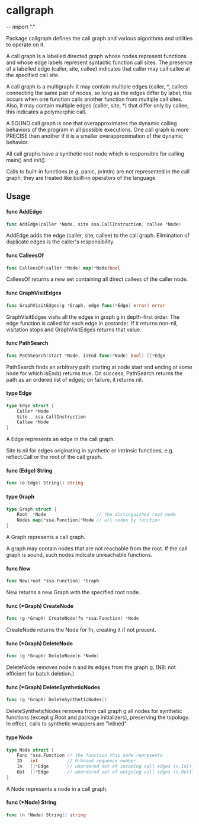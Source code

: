 # callgraph
--
    import "."

Package callgraph defines the call graph and various algorithms and utilities to
operate on it.

A call graph is a labelled directed graph whose nodes represent functions and
whose edge labels represent syntactic function call sites. The presence of a
labelled edge (caller, site, callee) indicates that caller may call callee at
the specified call site.

A call graph is a multigraph: it may contain multiple edges (caller, *, callee)
connecting the same pair of nodes, so long as the edges differ by label; this
occurs when one function calls another function from multiple call sites. Also,
it may contain multiple edges (caller, site, *) that differ only by callee; this
indicates a polymorphic call.

A SOUND call graph is one that overapproximates the dynamic calling behaviors of
the program in all possible executions. One call graph is more PRECISE than
another if it is a smaller overapproximation of the dynamic behavior.

All call graphs have a synthetic root node which is responsible for calling
main() and init().

Calls to built-in functions (e.g. panic, println) are not represented in the
call graph; they are treated like built-in operators of the language.

## Usage

#### func  AddEdge

```go
func AddEdge(caller *Node, site ssa.CallInstruction, callee *Node)
```
AddEdge adds the edge (caller, site, callee) to the call graph. Elimination of
duplicate edges is the caller's responsibility.

#### func  CalleesOf

```go
func CalleesOf(caller *Node) map[*Node]bool
```
CalleesOf returns a new set containing all direct callees of the caller node.

#### func  GraphVisitEdges

```go
func GraphVisitEdges(g *Graph, edge func(*Edge) error) error
```
GraphVisitEdges visits all the edges in graph g in depth-first order. The edge
function is called for each edge in postorder. If it returns non-nil, visitation
stops and GraphVisitEdges returns that value.

#### func  PathSearch

```go
func PathSearch(start *Node, isEnd func(*Node) bool) []*Edge
```
PathSearch finds an arbitrary path starting at node start and ending at some
node for which isEnd() returns true. On success, PathSearch returns the path as
an ordered list of edges; on failure, it returns nil.

#### type Edge

```go
type Edge struct {
	Caller *Node
	Site   ssa.CallInstruction
	Callee *Node
}
```

A Edge represents an edge in the call graph.

Site is nil for edges originating in synthetic or intrinsic functions, e.g.
reflect.Call or the root of the call graph.

#### func (Edge) String

```go
func (e Edge) String() string
```

#### type Graph

```go
type Graph struct {
	Root  *Node                   // the distinguished root node
	Nodes map[*ssa.Function]*Node // all nodes by function
}
```

A Graph represents a call graph.

A graph may contain nodes that are not reachable from the root. If the call
graph is sound, such nodes indicate unreachable functions.

#### func  New

```go
func New(root *ssa.Function) *Graph
```
New returns a new Graph with the specified root node.

#### func (*Graph) CreateNode

```go
func (g *Graph) CreateNode(fn *ssa.Function) *Node
```
CreateNode returns the Node for fn, creating it if not present.

#### func (*Graph) DeleteNode

```go
func (g *Graph) DeleteNode(n *Node)
```
DeleteNode removes node n and its edges from the graph g. (NB: not efficient for
batch deletion.)

#### func (*Graph) DeleteSyntheticNodes

```go
func (g *Graph) DeleteSyntheticNodes()
```
DeleteSyntheticNodes removes from call graph g all nodes for synthetic functions
(except g.Root and package initializers), preserving the topology. In effect,
calls to synthetic wrappers are "inlined".

#### type Node

```go
type Node struct {
	Func *ssa.Function // the function this node represents
	ID   int           // 0-based sequence number
	In   []*Edge       // unordered set of incoming call edges (n.In[*].Callee == n)
	Out  []*Edge       // unordered set of outgoing call edges (n.Out[*].Caller == n)
}
```

A Node represents a node in a call graph.

#### func (*Node) String

```go
func (n *Node) String() string
```

